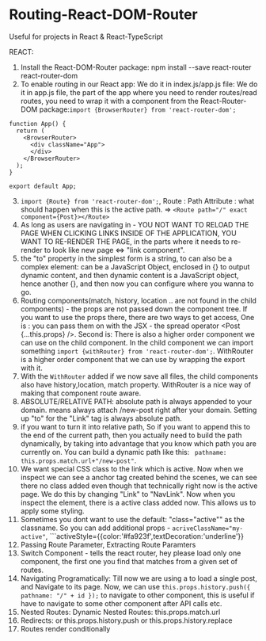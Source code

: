 
# Routing-React-DOM-Router
Useful for projects in React &amp; React-TypeScript 

REACT:

1. Install the React-DOM-Router package: npm install --save react-router react-router-dom
2. To enable routing in our React app: We do it in index.js/app.js file: We do it in app.js file, the part of the app where you need to render routes/read routes, 
you need to wrap it with a component from the React-Router-DOM package:```import {BrowserRouter} from 'react-router-dom';```

```
function App() {
  return (
    <BrowserRouter>
      <div className="App">
      </div>
    </BrowserRouter>
  );
}

export default App;
```
3. ```import {Route} from 'react-router-dom';```, Route : Path Attribute : what should happen when this is the active path. => ```<Route path="/" exact component={Post}></Route>```
4. As long as users are navigating in - YOU NOT WANT TO RELOAD THE PAGE WHEN CLICKING LINKS INSIDE OF THE APPLICATION, YOU WANT TO RE-RENDER THE PAGE, in the parts where it needs to re-render to look like new page <=> "link component".
5. the "to" property in the simplest form is a string, to can also be a complex element: can be a JavaScript Object, enclosed in {} to output dynamic content, and then dynamic content is a JavaScript object, hence another {}, and then now you can configure where you wanna to go. 
6. Routing components(match, history, location .. are not found in the child components) - the props are not passed down the component tree. If you want to use the props there, there are two ways to get access, One is : you can pass them on with the JSX - the spread operator <Post {...this.props} />. Second is: There is also a higher order component we can use on the child component. In the child component we can import something ```import {withRouter} from 'react-router-dom';```. WithRouter is a higher order component that we can use by wrapping the export with it. 
7. With the ```WithRouter``` added if we now save all files, the child components also have history,location, match property. WithRouter is a nice way of making that component route aware.
8. ABSOLUTE/RELATIVE PATH: absolute path is always appended to your domain. <Link to="/new-post"> means always attach /new-post right after your domain. Setting up "to" for the "Link" tag is always absolute path.
9. if you want to turn it into relative path, So if you want to append this to the end of the current path, then you actually need to build the path dynamically, by taking into advantage that you know which path you are currently on. You can build a dynamic path like this: ``` pathname: this.props.match.url+"/new-post"```. 
10. We want special CSS class to the link which is active. Now when we inspect we can see a anchor tag created behind the scenes, we can see there no class added even though that technically right now is the active page. We do this by changing "Link" to "NavLink". Now when you inspect the element, there is a active class added now. This allows us to apply some styling. 
11. Sometimes you dont want to use the default: "class="active"" as the classname. So you can add additional props - ```acriveClassName="my-active"```, ```activeStyle={{color:'#fa923f',textDecoration:'underline'}}
12. Passing Route Parameter, Extracting Route Paramters
13. Switch Component - tells the react router, hey please load only one component, the first one you find that matches from a given set of routes. 
14. Navigating Programatically: Till now we are using a <Link> to load a single post, and Navigate to its page. Now, we can use ```this.props.history.push({ pathname: "/" + id });``` to navigate to other component, this is useful if have to navigate to some other component after API calls etc.
15. Nested Routes: Dynamic Nested Routes: this.props.match.url
16. Redirects: <Redirect from="/" to="/posts"/> or this.props.history.push or this.props.history.replace
17. Routes render conditionally
